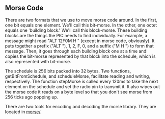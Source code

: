 Morse Code
----------

There are two formats that we use to move morse code around. In the first, one bit equals one element. We'll call this bit-morse. In the other, one octet equals one 'building block.' We'll call this block-morse. These building blocks are the things the PIC needs to find individually. For example, a message might read "ALT 12F0M H " (except in morse code, obviously). It puts together a prefix ("ALT "), 1, 2, F, 0, and a suffix ("M H ") to form that message. Then, it goes through each building block one at a time and copies the bit-morse represented by that block into the schedule, which is also represented with bit-morse.

The schedule is 256 bits packed into 32 bytes. Two functions, getBitFromSchedule, and scheduleMorse, facilitate reading and writing, respectively. The function stepMorse is called every 120ms to take the next element on the schedule and set the radio pin to transmit it. It also wipes out the morse code it reads on a byte level so that you don't see morse from 256 ticks ago popping up. 

There are two tools for encoding and decoding the morse library. They are located in [morse/](https://github.com/nickodell/eoss-telemetry/tree/master/morse).